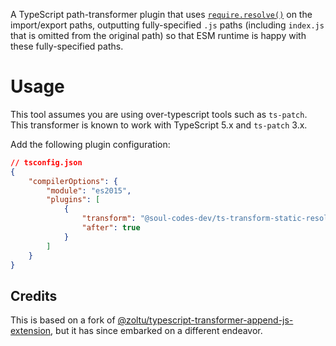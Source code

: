 A TypeScript path-transformer plugin that uses
[`require.resolve()`](https://nodejs.org/api/all.html#all_require_resolve)
on the import/export paths, outputting fully-specified `.js` paths (including
`index.js` that is omitted from the original path) so that ESM runtime is happy
with these fully-specified paths.

# Usage

This tool assumes you are using over-typescript tools such as `ts-patch`.
This transformer is known to work with TypeScript 5.x and `ts-patch` 3.x.

Add the following plugin configuration:

```json
// tsconfig.json
{
	"compilerOptions": {
		"module": "es2015",
		"plugins": [
			{
				"transform": "@soul-codes-dev/ts-transform-static-resolve-path",
				"after": true
			}
		]
	}
}
```

## Credits

This is based on a fork of
[@zoltu/typescript-transformer-append-js-extension](https://github.com/Zoltu/typescript-transformer-append-js-extension),
but it has since embarked on a different endeavor.
